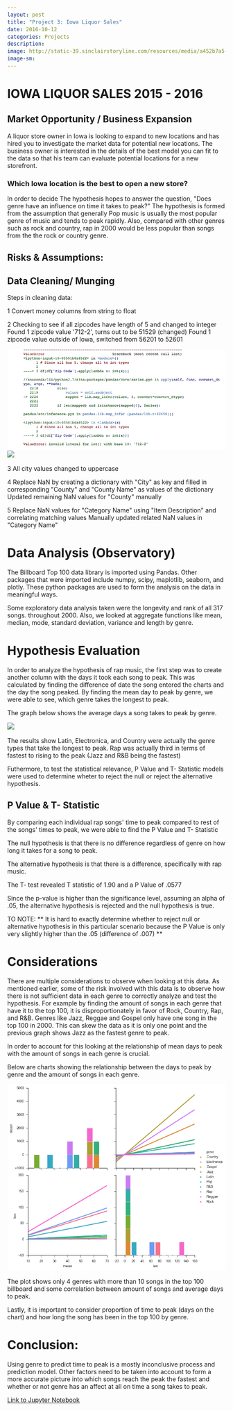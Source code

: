 ```yaml
---
layout: post
title: "Project 3: Iowa Liquor Sales"
date: 2016-10-12
categories: Projects
description: 
image: http://static-39.sinclairstoryline.com/resources/media/a452b7a5-5791-4ded-8c99-19c47192a187-large16x9_Liquor_Logo.jpg?1458866898413
image-sm:
---
```


# IOWA LIQUOR SALES 2015 - 2016

## Market Opportunity / Business Expansion

A liquor store owner in Iowa is looking to expand to new locations and has hired you to investigate the market data for potential new locations. The business owner is interested in the details of the best model you can fit to the data so that his team can evaluate potential locations for a new storefront. 
       
### Which Iowa location is the best to open a new store?

In order to decide
The hypothesis hopes to answer the question, "Does genre have an influence on time it takes to peak?" The hypothesis is formed from the assumption that generally Pop music is usually the most popular genre of music and tends to peak rapidly. Also, compared with other genres such as rock and country, rap in 2000 would be less popular than songs from the the rock or country genre.

## Risks & Assumptions: 



## Data Cleaning/ Munging

Steps in cleaning data: 

 1 Convert money columns from string to float

 2 Checking to see if all zipcodes have length of 5 and changed to integer
       Found 1 zipcode value '712-2', turns out to be 51529 (changed)
       Found 1 zipcode value outside of Iowa, switched from 56201 to 52601
       
<img src= 'https://github.com/AndrewJeong89/AndrewJeong89.github.io/blob/master/_posts/Images/Screen%20Shot%202016-10-13%20at%201.30.38%20PM.png' >     
      
<img src= '/Users/student/downloads/wrong_zip_des_moines.png' >

 3 All city values changed to uppercase

 4 Replace NaN by creating a dictionary with "City" as key and filled in corresponding "County" and "County Name" as values of       the dictionary
              Updated remaining NaN values for "County" manually
 
 5 Replace NaN values for "Category Name" using "Item Description" and correlating matching values
       Manually updated related NaN values in "Category Name"

# Data Analysis (Observatory)

The Billboard Top 100 data library is imported using Pandas. Other packages that were imported include numpy, scipy, maplotlib, seaborn, and plotly. These python packages are used to form the analysis on the data in meaningful ways.

Some exploratory data analysis taken were the longevity and rank of all 317 songs. throughout 2000. Also, we looked at aggregate functions like mean, median, mode, standard deviation, variance and length by genre.

# Hypothesis Evaluation 

In order to analyze the hypothesis of rap music, the first step was to create another column with the days it took each song to peak. This was calculated by finding the difference of date the song entered the charts and the day the song peaked. By finding the mean day to peak by genre, we were able to see, which genre takes the longest to peak.

The graph below shows the average days a song takes to peak by genre.

<img src= '/Users/student/downloads/wrong_zip_des_moines.png' >

The results show Latin, Electronica, and Country were actually the genre types that take the longest to peak. Rap was actually third in terms of fastest to rising to the peak (Jazz and R&B being the fastest)

Futhermore, to test the statistical relevance, P Value and T- Statistic models were used to determine wheter to reject the null or reject the alternative hypothesis.

## P Value & T- Statistic

By comparing each individual rap songs' time to peak compared to rest of the songs' times to peak, we were able to find the P Value and T- Statistic

The null hypothesis is that there is no difference regardless of genre on how long it takes for a song to peak.

The alternative hypothesis is that there is a difference, specifically with rap music.

The T- test revealed T statistic of 1.90 and a P Value of .0577

Since the p-value is higher than the significance level, assuming an alpha of .05, the alternative hypothesis is rejected and the null hypothesis is true.

TO NOTE:
** It is hard to exactly determine whether to reject null or alternative hypothesis in this particular scenario because the P Value is only very slightly higher than the .05 (difference of .007) **

# Considerations

There are multiple considerations to observe when looking at this data. As mentioned earlier, some of the risk involved with this data is to observe how there is not sufficient data in each genre to correctly analyze and test the hypothesis. For example by finding the amount of songs in each genre that have it to the top 100, it is disproportionately in favor of Rock, Country, Rap, and R&B. Genres like Jazz, Reggae and Gospel only have one song in the top 100 in 2000. This can skew the data as it is only one point and the previous graph shows Jazz as the fastest genre to peak. 

In order to account for this looking at the relationship of mean days to peak with the amount of songs in each genre is crucial.

Below are charts showing the relationship between the days to peak by genre and the amount of songs in each genre.

<img src='https://github.com/AndrewJeong89/AndrewJeong89.github.io/blob/master/_posts/download.png?raw=true' >

The plot shows only 4 genres with more than 10 songs in the top 100 billboard and some correlation between amount of songs and average days to peak.

Lastly, it is important to consider proportion of time to peak (days on the chart) and how long the song has been in the top 100 by genre.

# Conclusion:

Using genre to predict time to peak is a mostly inconclusive process and prediction model. Other factors need to be taken into account to form a more accurate picture into which songs reach the peak the fastest and whether or not genre has an affect at all on time a song takes to peak.







[Link to Jupyter Notebook](https://github.com/AndrewJeong89/GA-DSI/blob/master/projects/projects-weekly/project-02/Project%202%20-%20Andrew%20Jeong.ipynb)



